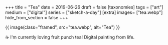 +++
title = "Tea"
date = 2019-06-26
draft =  false
[taxonomies]
tags = ["art"]
medium = ["digital"]
series = ["sketch-a-day"]
[extra]
images= ["tea.webp"]
hide_from_section = false
+++

{{ image(class="framed", src="tea.webp", alt="Tea") }}

☕️ I'm currently loving fruit punch tea! Digital painting from life.
